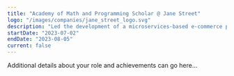 ```yaml
---
title: "Academy of Math and Programming Scholar @ Jane Street"
logo: "/images/companies/jane_street_logo.svg"
description: "Led the development of a microservices-based e-commerce platform serving 1M+ users. Improved system performance by 40% through optimization and caching strategies. Mentored junior developers and implemented CI/CD pipelines."
startDate: "2023-07-02"
endDate: "2023-08-05"
current: false
---
```


Additional details about your role and achievements can go here... 